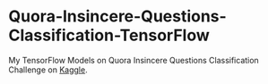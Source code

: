 # Quora-Insincere-Questions-Classification-TensorFlow
My TensorFlow Models on Quora Insincere Questions Classification Challenge on [Kaggle](https://www.kaggle.com/c/quora-insincere-questions-classification).
